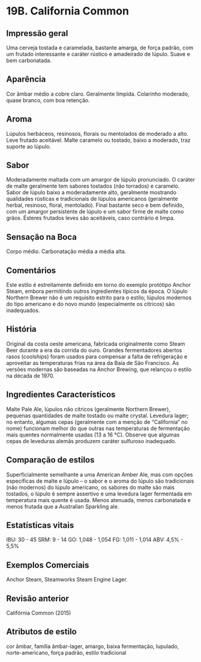 # 19B. California Common

## Impressão geral

Uma cerveja tostada e caramelada, bastante amarga, de força padrão, com um frutado interessante e caráter rústico e amadeirado de lúpulo. Suave e bem carbonatada.

## Aparência

Cor âmbar médio a cobre claro. Geralmente límpida. Colarinho moderado, quase branco, com boa retenção.

## Aroma

Lúpulos herbáceos, resinosos, florais ou mentolados de moderado a alto. Leve frutado aceitável. Malte caramelo ou tostado, baixo a moderado, traz suporte ao lúpulo.

## Sabor

Moderadamente maltada com um amargor de lúpulo pronunciado. O caráter de malte geralmente tem sabores tostados (não torrados) e caramelo. Sabor de lúpulo baixo a moderadamente alto, geralmente mostrando qualidades rústicas e tradicionais de lúpulos americanos (geralmente herbal, resinoso, floral, mentolado). Final bastante seco e bem definido, com um amargor persistente de lúpulo e um sabor firme de malte como grãos. Ésteres frutados leves são aceitáveis, caso contrário é limpa.

## Sensação na Boca

Corpo médio. Carbonatação média a média alta.

## Comentários

Este estilo é estreitamente definido em torno do exemplo protótipo Anchor Steam, embora permitindo outros ingredientes típicos da época. O lúpulo Northern Brewer não é um requisito estrito para o estilo; lúpulos modernos do tipo americano e do novo mundo (especialmente os cítricos) são inadequados.

## História

Original da costa oeste americana, fabricada originalmente como Steam Beer durante a era da corrida do ouro. Grandes fermentadores abertos rasos (coolships) foram usados ​para compensar a falta de refrigeração e aproveitar as temperaturas frias na área da Baía de São Francisco. As versões modernas são baseadas na Anchor Brewing, que relançou o estilo na década de 1970.

## Ingredientes Característicos

Malte Pale Ale, lúpulos não cítricos (geralmente Northern Brewer), pequenas quantidades de malte tostado ou malte crystal. Levedura lager; no entanto, algumas cepas (geralmente com a menção de “California” no nome) funcionam melhor do que outras nas temperaturas de fermentação mais quentes normalmente usadas (13 a 16 °C). Observe que algumas cepas de leveduras alemãs produzem caráter sulfuroso inadequado.

## Comparação de estilos

Superficialmente semelhante a uma American Amber Ale, mas com opções específicas de malte e lúpulo – o sabor e o aroma do lúpulo são tradicionais (não modernos) do lúpulo americano, os sabores do malte são mais tostados, o lúpulo é sempre assertivo e uma levedura lager fermentada em temperatura mais quente é usada. Menos atenuada, menos carbonatada e menos frutada que a Australian Sparkling ale.

## Estatísticas vitais

IBU: 30 - 45
SRM: 9 - 14
GO: 1,048 - 1,054
FG: 1,011 - 1,014
ABV: 4,5% - 5,5%

## Exemplos Comerciais

Anchor Steam, Steamworks Steam Engine Lager.

## Revisão anterior

Califórnia Common (2015)

## Atributos de estilo

cor âmbar, família âmbar-lager, amargo, baixa fermentação, lupulado, norte-americano, força padrão, estilo tradicional